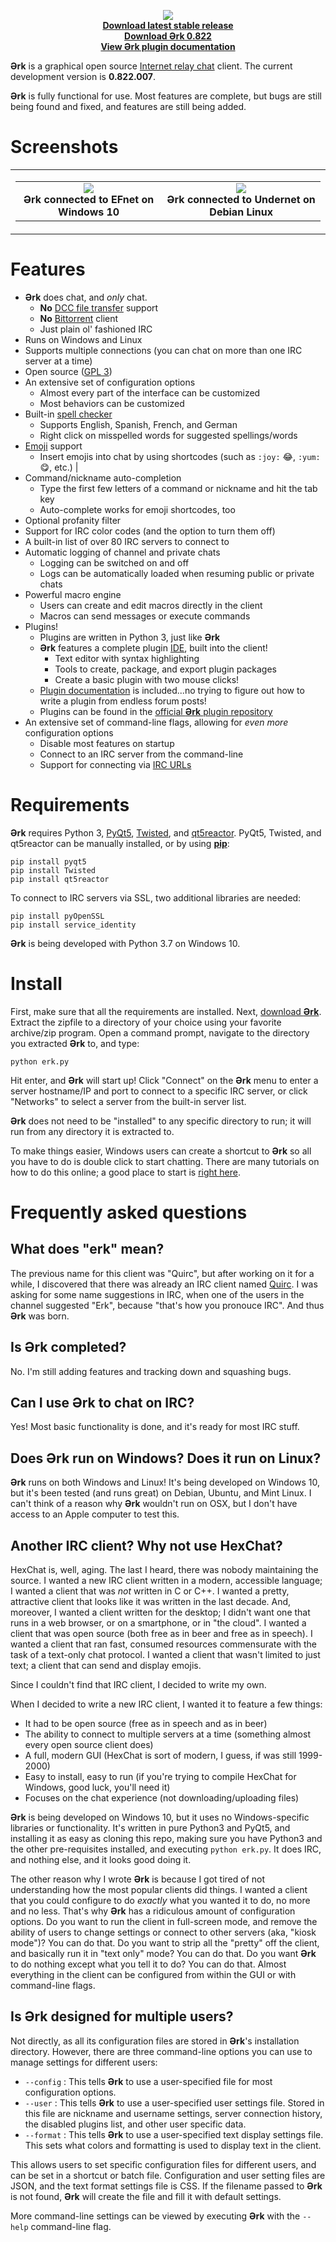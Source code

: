
<p align="center">
	<img src="https://github.com/nutjob-laboratories/erk/raw/master/images/logo_200x200.png"><br>
	<a href="https://github.com/nutjob-laboratories/erk/releases/tag/0.810.081"><b>Download latest stable release</b></a><br>
	<a href="https://github.com/nutjob-laboratories/erk/raw/master/downloads/erk-latest.zip"><b>Download Ərk 0.822</b></a><br>
	<a href="https://github.com/nutjob-laboratories/erk/blob/master/documentation/Erk_Plugin_Guide.pdf"><b>View Ərk plugin documentation</b></a>
</p>

**Ərk** is a graphical open source [Internet relay chat](https://en.wikipedia.org/wiki/Internet_Relay_Chat) client. The current development version is **0.822.007**.

**Ərk** is fully functional for use. Most features are complete, but bugs are still being found and fixed, and features are still being added.

# Screenshots

<p align="center">
<table style="width: 100%" border="0">
      <tbody>
        <tr>
          <td>
            <table style="width: 100%" border="0">
              <tbody>
                <tr>
                  <td style="text-align: center; vertical-align: middle;"><a href="https://github.com/nutjob-laboratories/erk/raw/master/images/screenshot_full.png"><img src="https://github.com/nutjob-laboratories/erk/raw/master/images/screenshot.png"></a><br>
	<b>Ərk connected to EFnet on Windows 10</b></td>
                  <td style="text-align: center; vertical-align: middle;"><a href="https://github.com/nutjob-laboratories/erk/raw/master/images/screenshot_linux_full.png"><img src="https://github.com/nutjob-laboratories/erk/raw/master/images/screenshot_linux.png"></a><br>
	<b>Ərk connected to Undernet on Debian Linux</b></td>
                </tr>
              </tbody>
            </table>
          </td>
        </tr>
      </tbody>
    </table>
</p>

# Features

* **Ərk** does chat, and _only_ chat.
	* **No** [DCC file transfer](https://en.wikipedia.org/wiki/Direct_Client-to-Client) support
	* **No** [Bittorrent](https://en.wikipedia.org/wiki/BitTorrent) client
	* Just plain ol' fashioned IRC
* Runs on Windows and Linux
* Supports multiple connections (you can chat on more than one IRC server at a time)
* Open source ([GPL 3](https://www.gnu.org/licenses/gpl-3.0.en.html))
* An extensive set of configuration options
	* Almost every part of the interface can be customized
	* Most behaviors can be customized
* Built-in [spell checker](https://github.com/barrust/pyspellchecker)
	* Supports English, Spanish, French, and German
	* Right click on misspelled words for suggested spellings/words
* [Emoji](https://en.wikipedia.org/wiki/Emoji) support
	* Insert emojis into chat by using shortcodes (such as `:joy:` :joy:, `:yum:` :yum:, etc.)                                                                        |
* Command/nickname auto-completion
	* Type the first few letters of a command or nickname and hit the tab key
	* Auto-complete works for emoji shortcodes, too
* Optional profanity filter
* Support for IRC color codes (and the option to turn them off)
* A built-in list of over 80 IRC servers to connect to
* Automatic logging of channel and private chats
	* Logging can be switched on and off
	* Logs can be automatically loaded when resuming public or private chats
* Powerful macro engine
	* Users can create and edit macros directly in the client
	* Macros can send messages or execute commands
* Plugins!
	* Plugins are written in Python 3, just like **Ərk**
	* **Ərk** features a complete plugin [IDE](https://en.wikipedia.org/wiki/Integrated_development_environment), built into the client!
		* Text editor with syntax highlighting
		* Tools to create, package, and export plugin packages
		* Create a basic plugin with two mouse clicks!
	* [Plugin documentation](https://github.com/nutjob-laboratories/erk/blob/master/documentation/Erk_Plugin_Guide.pdf) is included...no trying to figure out how to write a plugin from endless forum posts!
	* Plugins can be found in the [official **Ərk** plugin repository](https://github.com/nutjob-laboratories/erk-plugins)
* An extensive set of command-line flags, allowing for _even more_ configuration options
	* Disable most features on startup
	* Connect to an IRC server from the command-line
	* Support for connecting via [IRC URLs](https://www.w3.org/Addressing/draft-mirashi-url-irc-01.txt)

# Requirements
**Ərk** requires Python 3, [PyQt5](https://pypi.org/project/PyQt5/), [Twisted](https://twistedmatrix.com/trac/), and [qt5reactor](https://github.com/sunu/qt5reactor). PyQt5, Twisted, and qt5reactor can be manually installed, or by using [**pip**](https://pypi.org/project/pip/):

    pip install pyqt5
    pip install Twisted
    pip install qt5reactor

To connect to IRC servers via SSL, two additional libraries are needed:

    pip install pyOpenSSL
    pip install service_identity

**Ərk** is being developed with Python 3.7 on Windows 10.

# Install

First, make sure that all the requirements are installed. Next, [download **Ərk**](https://github.com/nutjob-laboratories/erk/raw/master/downloads/erk-latest.zip). Extract the zipfile to a directory of your choice using your favorite archive/zip program. Open a command prompt, navigate to the directory you extracted **Ərk** to, and type:

	python erk.py

Hit enter, and **Ərk** will start up! Click "Connect" on the **Ərk** menu to enter a server hostname/IP and port to connect to a specific IRC server, or click "Networks" to select a server from the built-in server list.

**Ərk** does not need to be "installed" to any specific directory to run; it will run from any directory it is extracted to.

To make things easier, Windows users can create a shortcut to **Ərk** so all you have to do is double click to start chatting. There are many tutorials on how to do this online; a good place to start is [right here](https://therenegadecoder.com/code/how-to-make-a-python-script-shortcut-with-arguments/).

# Frequently asked questions

## What does "erk" mean?

The previous name for this client was "Quirc", but after working on it for a while, I discovered that there was already an IRC client named [Quirc](https://quirc.org/). I was asking for some name suggestions in IRC, when one of the users in the channel suggested "Erk", because "that's how you pronouce IRC". And thus **Ərk** was born.

## Is **Ərk** completed?

No. I'm still adding features and tracking down and squashing bugs.

## Can I use **Ərk** to chat on IRC?

Yes! Most basic functionality is done, and it's ready for most IRC stuff.

## Does **Ərk** run on Windows? Does it run on Linux?

**Ərk** runs on both Windows and Linux! It's being developed on Windows 10, but it's been tested (and runs great) on Debian, Ubuntu, and Mint Linux. I can't think of a reason why **Ərk** wouldn't run on OSX, but I don't have access to an Apple computer to test this.

## Another IRC client? Why not use HexChat?

HexChat is, well, aging. The last I heard, there was nobody maintaining the source. I wanted a new IRC client written in a modern, accessible language; I wanted a client that was *not* written in C or C++. I wanted a pretty, attractive client that looks like it was written in the last decade. And, moreover, I wanted a client written for the desktop; I didn't want one that runs in a web browser, or on a smartphone, or in "the cloud". I wanted a client that was open source (both free as in beer and free as in speech).  I wanted a client that ran fast, consumed resources commensurate with the task of a text-only chat protocol.  I wanted a client that wasn't limited to just text;  a client that can send and display emojis.

Since I couldn't find that IRC client, I decided to write my own.

When I decided to write a new IRC client, I wanted it to feature a few things:

* It had to be open source (free as in speech and as in beer)
* The ability to connect to multiple servers at a time (something almost every open source client does)
* A full, modern GUI (HexChat is sort of modern, I guess, if was still 1999-2000)
* Easy to install, easy to run (if you're trying to compile HexChat for Windows, good luck, you'll need it)
* Focuses on the chat experience (not downloading/uploading files)

**Ərk** is being developed on Windows 10, but it uses no Windows-specific libraries or functionality. It's written in pure Python3 and PyQt5, and installing it as easy as cloning this repo, making sure you have Python3 and the other pre-requisites installed, and executing `python erk.py`. It does IRC, and nothing else, and it looks good doing it.

The other reason why I wrote **Ərk** is because I got tired of not understanding how the most popular clients did things. I wanted a client that you could configure to do _exactly_ what you wanted it to do, no more and no less. That's why **Ərk** has a ridiculous amount of configuration options. Do you want to run the client in full-screen mode, and remove the ability of users to change settings or connect to other servers (aka, "kiosk mode")? You can do that. Do you want to strip all the "pretty" off the client, and basically run it in "text only" mode? You can do that. Do you want **Ərk** to do nothing except what you tell it to do? You can do that. Almost everything in the client can be configured from within the GUI or with command-line flags.

## Is **Ərk** designed for multiple users?

Not directly, as all its configuration files are stored in **Ərk**'s installation directory. However, there are three command-line options you can use to manage settings for different users:

* `--config` : This tells **Ərk** to use a user-specified file for most configuration options.
* `--user` : This tells **Ərk** to use a user-specified user settings file. Stored in this file are nickname and username settings, server connection history, the disabled plugins list, and other user specific data.
* `--format` : This tells **Ərk** to use a user-specified text display settings file. This sets what colors and formatting is used to display text in the client.

This allows users to set specific configuration files for different users, and can be set in a shortcut or batch file. Configuration and user setting files are JSON, and the text format settings file is CSS. If the filename passed to **Ərk** is not found, **Ərk** will create the file and fill it with default settings.

More command-line settings can be viewed by executing **Ərk** with the `--help` command-line flag.